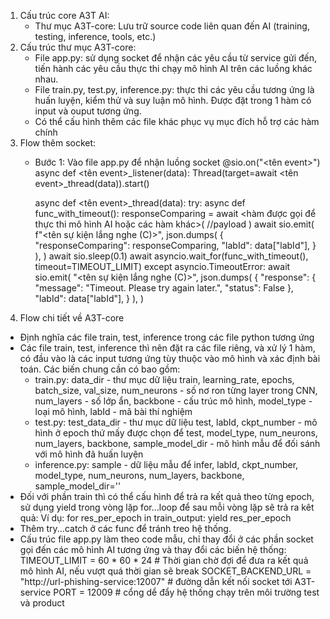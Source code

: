 1. Cấu trúc core A3T AI:
    - Thư mục A3T-core: Lưu trữ source code liên quan đến AI (training, testing, inference, tools, etc.)
2. Cấu trúc thư mục A3T-core:
    - File app.py: sử dụng socket để nhận các yêu cầu từ service gửi đến, tiến hành các yêu cầu thực thi chạy mô hình AI trên các luồng khác nhau.
    - File train.py, test.py, inference.py: thực thi các yêu cầu tương ứng là huấn luyện, kiểm thử và suy luận mô hình. Được đặt trong 1 hàm có input và ouput tương ứng.
    - Có thể cấu hình thêm các file khác phục vụ mục đích hỗ trợ các hàm chính
4. Flow thêm socket:
    - Bước 1: Vào file app.py để nhận luồng socket
        @sio.on("<tên event>")
        async def <tên event>_listener(data):
            Thread(target=await <tên event>_thread(data)).start()

        async def <tên event>_thread(data):
        try:
            async def func_with_timeout():
                responseComparing = await <hàm được gọi để thực thi mô hình AI hoặc các hàm khác>(
                    //payload
                )
                await sio.emit(
                    f"<tên sự kiện lắng nghe (C)>",
                    json.dumps(
                        {
                            "responseComparing": responseComparing,
                            "labId": data["labId"],
                        }
                    ),
                )
                await sio.sleep(0.1)
            await asyncio.wait_for(func_with_timeout(), timeout=TIMEOUT_LIMIT)
        except asyncio.TimeoutError:
            await sio.emit(
                "<tên sự kiện lắng nghe (C)>",
                json.dumps(
                    {
                        "response": {
                            "message": "Timeout. Please try again later.",
                            "status": False
                        },
                        "labId": data["labId"],
                    }
                ),
            )
5. Flow chi tiết về A3T-core
- Định nghĩa các file train, test, inference trong các file python tương ứng
- Các file train, test, inference thì nên đặt ra các file riêng, và xử lý 1 hàm, có đầu vào là các input tương ứng tùy thuộc vào mô hình và xác định bài toán. Các biến chung cần có bao gồm:
    + train.py: data_dir - thư mục dữ liệu train, learning_rate, epochs, batch_size, val_size, num_neurons - số nơ ron từng layer trong CNN, num_layers - số lớp ẩn, backbone - cấu trúc mô hình, model_type - loại mô hình, labId - mã bài thí nghiệm
    + test.py: test_data_dir - thư mục dữ liệu test, labId, ckpt_number - mô hình ở epoch thứ mấy được chọn để test, model_type, num_neurons, num_layers, backbone, sample_model_dir - mô hình mẫu để đối sánh với mô hình đã huấn luyện
    + inference.py: sample - dữ liệu mẫu để infer, labId, ckpt_number, model_type, num_neurons, num_layers, backbone, sample_model_dir=''
- Đối với phần train thì có thể cấu hình để trả ra kết quả theo từng epoch, sử dụng yield trong vòng lặp for...loop để sau mỗi vòng lặp sẽ trả ra kêt quả:
    Ví dụ: for res_per_epoch in train_output:
                yield res_per_epoch
- Thêm try...catch ở các func để tránh treo hệ thống.
- Cấu trúc file app.py làm theo code mẫu, chỉ thay đổi ở các phần socket gọi đến các mô hình AI tương ứng và thay đổi các biến hệ thống:
    TIMEOUT_LIMIT = 60 * 60 * 24  # Thời gian chờ đợi để đưa ra kết quả mô hình AI, nếu vượt quá thời gian sẽ break
    SOCKET_BACKEND_URL = "http://url-phishing-service:12007" # đường dẫn kết nối socket tới A3T-service
    PORT = 12009 # cổng dể đẩy hệ thống chạy trên môi trường test và product